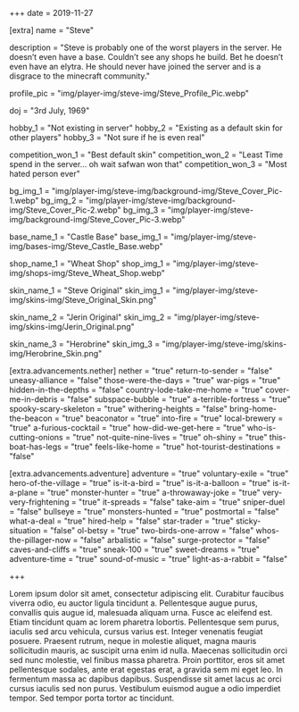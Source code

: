 +++
date = 2019-11-27

[extra]
name = "Steve"

description = "Steve is probably one of the worst players in the server. He doesn’t even have a base. Couldn’t see any shops he build. Bet he doesn’t even have an elytra. He should never have joined the server and is a disgrace to the minecraft community."

profile_pic = "img/player-img/steve-img/Steve_Profile_Pic.webp"

doj = "3rd July, 1969"

hobby_1 = "Not existing in server"
hobby_2 = "Existing as a default skin for other players"
hobby_3 = "Not sure if he is even real"

competition_won_1 = "Best default skin"
competition_won_2 = "Least Time spend in the server... oh wait safwan won that"
competition_won_3 = "Most hated person ever"

bg_img_1 = "img/player-img/steve-img/background-img/Steve_Cover_Pic-1.webp"
bg_img_2 = "img/player-img/steve-img/background-img/Steve_Cover_Pic-2.webp"
bg_img_3 = "img/player-img/steve-img/background-img/Steve_Cover_Pic-3.webp"

base_name_1 = "Castle Base"
base_img_1 = "img/player-img/steve-img/bases-img/Steve_Castle_Base.webp"

shop_name_1 = "Wheat Shop"
shop_img_1 = "img/player-img/steve-img/shops-img/Steve_Wheat_Shop.webp"

skin_name_1 = "Steve Original"
skin_img_1 = "img/player-img/steve-img/skins-img/Steve_Original_Skin.png"

skin_name_2 = "Jerin Original"
skin_img_2 = "img/player-img/steve-img/skins-img/Jerin_Original.png"

skin_name_3 = "Herobrine"
skin_img_3 = "img/player-img/steve-img/skins-img/Herobrine_Skin.png"

[extra.advancements.nether]
nether = "true"
return-to-sender = "false"
uneasy-alliance = "false"
those-were-the-days = "true"
war-pigs = "true"
hidden-in-the-depths = "false"
country-lode-take-me-home = "true"
cover-me-in-debris = "false"
subspace-bubble = "true"
a-terrible-fortress = "true"
spooky-scary-skeleton = "true"
withering-heights = "false"
bring-home-the-beacon = "true"
beaconator = "true"
into-fire = "true"
local-brewery = "true"
a-furious-cocktail = "true"
how-did-we-get-here = "true"
who-is-cutting-onions = "true"
not-quite-nine-lives = "true"
oh-shiny = "true"
this-boat-has-legs = "true"
feels-like-home = "true"
hot-tourist-destinations = "false"

[extra.advancements.adventure]
adventure = "true"
voluntary-exile = "true"
hero-of-the-village = "true"
is-it-a-bird = "true"
is-it-a-balloon = "true"
is-it-a-plane = "true"
monster-hunter = "true"
a-throwaway-joke = "true"
very-very-frightening = "true"
it-spreads = "false"
take-aim = "true"
sniper-duel = "false"
bullseye = "true"
monsters-hunted = "true"
postmortal = "false"
what-a-deal = "true"
hired-help = "false"
star-trader = "true"
sticky-situation = "false"
ol-betsy = "true"
two-birds-one-arrow = "false"
whos-the-pillager-now = "false"
arbalistic = "false"
surge-protector = "false"
caves-and-cliffs = "true"
sneak-100 = "true"
sweet-dreams = "true"
adventure-time = "true"
sound-of-music = "true"
light-as-a-rabbit = "false"

+++

Lorem ipsum dolor sit amet, consectetur adipiscing elit. Curabitur faucibus viverra odio, eu auctor ligula tincidunt a. Pellentesque augue purus, convallis quis augue id, malesuada aliquam urna. Fusce ac eleifend est. Etiam tincidunt quam ac lorem pharetra lobortis. Pellentesque sem purus, iaculis sed arcu vehicula, cursus varius est. Integer venenatis feugiat posuere. Praesent rutrum, neque in molestie aliquet, magna mauris sollicitudin mauris, ac suscipit urna enim id nulla. Maecenas sollicitudin orci sed nunc molestie, vel finibus massa pharetra. Proin porttitor, eros sit amet pellentesque sodales, ante erat egestas erat, a gravida sem mi eget leo. In fermentum massa ac dapibus dapibus. Suspendisse sit amet lacus ac orci cursus iaculis sed non purus. Vestibulum euismod augue a odio imperdiet tempor. Sed tempor porta tortor ac tincidunt.

